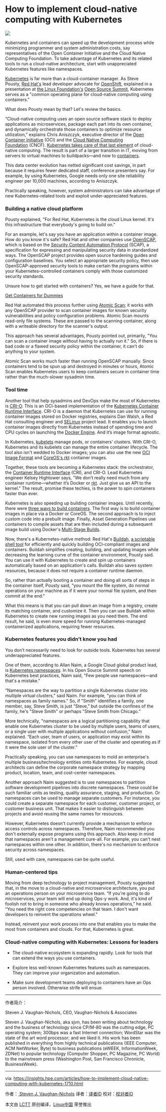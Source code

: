 How to implement cloud-native computing with Kubernetes
============================================================

![](https://insights.hpe.com/content/hpe-nxt/en/articles/2017/10/how-to-implement-cloud-native-computing-with-kubernetes/_jcr_content/article-image.transform/1043x496-crop/image.jpeg)

Kubernetes and containers can speed up the development process while minimizing programmer and system administration costs, say representatives of the Open Container Initiative and the Cloud Native Computing Foundation. To take advantage of Kubernetes and its related tools to run a cloud-native architecture, start with unappreciated Kubernetes features like namespaces.

[Kubernetes][2] is far more than a cloud-container manager. As Steve Pousty, [Red Hat's][3] lead developer advocate for [OpenShift][4], explained in a presentation at [the Linux Foundation's][5] [Open Source Summit][6], Kubernetes serves as a "common operating plane for cloud-native computing using containers."

What does Pousty mean by that? Let's review the basics.

“Cloud-native computing uses an open source software stack to deploy applications as microservices, package each part into its own container, and dynamically orchestrate those containers to optimize resource utilization,” explains Chris Aniszczyk, executive director of the [Open Container Initiative][7] (OCI) and the [Cloud Native Computing Foundation][8] (CNCF). [Kubernetes takes care of that last element][9] of cloud-native computing. The result is part of a larger transition in IT, moving from servers to virtual machines to buildpacks—and now to [containers][10].

This data center evolution has netted significant cost savings, in part because it requires fewer dedicated staff, conference presenters say. For example, by using Kubernetes, Google needs only one site reliability engineer per 10,000 machines, according to Aniszczyk.

Practically speaking, however, system administrators can take advantage of new Kubernetes-related tools and exploit under-appreciated features.

### Building a native cloud platform

Pousty explained, "For Red Hat, Kubernetes is the cloud Linux kernel. It's this infrastructure that everybody's going to build on."

For an example, let's say you have an application within a container image. How do you know it's safe? Red Hat and other companies use [OpenSCAP][11], which is based on the [Security Content Automation Protocol][12] (SCAP), a specification for expressing and manipulating security data in standardized ways. The OpenSCAP project provides open source hardening guides and configuration baselines. You select an appropriate security policy, then use OpenSCAP-approved security tools to make certain the programs within your Kubernetes-controlled containers comply with those customized security standards.

Unsure how to get started with containers? Yes, we have a guide for that.

[Get Containers for Dummies][1]

Red Hat automated this process further using [Atomic Scan][13]; it works with any OpenSCAP provider to scan container images for known security vulnerabilities and policy configuration problems. Atomic Scan mounts read-only file systems. These are passed to the scanning container, along with a writeable directory for the scanner's output.

This approach has several advantages, Pousty pointed out, primarily, "You can scan a container image without having to actually run it." So, if there is bad code or a flawed security policy within the container, it can't do anything to your system.

Atomic Scan works much faster than running OpenSCAP manually. Since containers tend to be spun up and destroyed in minutes or hours, Atomic Scan enables Kubernetes users to keep containers secure in container time rather than the much-slower sysadmin time.

### Tool time

Another tool that help sysadmins and DevOps make the most of Kubernetes is [CRI-O][14]. This is an OCI-based implementation of the [Kubernetes Container Runtime Interface][15]. CRI-O is a daemon that Kubernetes can use for running container images stored on Docker registries, explains Dan Walsh, a Red Hat consulting engineer and [SELinux][16] project lead. It enables you to launch container images directly from Kubernetes instead of spending time and CPU cycles on launching the [Docker Engine][17]. And it’s image format agnostic.

In Kubernetes, [kubelets][18] manage pods, or containers’ clusters. With CRI-O, Kubernetes and its kubelets can manage the entire container lifecycle. The tool also isn't wedded to Docker images; you can also use the new [OCI Image Format][19] and [CoreOS's rkt][20] container images.

Together, these tools are becoming a Kubernetes stack: the orchestrator, the [Container Runtime Interface][21] (CRI), and CRI-O. Lead Kubernetes engineer Kelsey Hightower says, "We don’t really need much from any container runtime—whether it’s Docker or [rkt][22]. Just give us an API to the kernel." The result, promise these techies, is the power to spin containers faster than ever.

Kubernetes is also speeding up building container images. Until recently, there were [three ways to build containers][23]. The first way is to build container images in place via a Docker or CoreOS. The second approach is to inject custom code into a prebuilt image. Finally, Asset Generation Pipelines use containers to compile assets that are then included during a subsequent image build using Docker's [Multi-Stage Builds][24].

Now, there's a Kubernetes-native method: Red Hat's [Buildah][25], [a scriptable shell tool][26] for efficiently and quickly building OCI-compliant images and containers. Buildah simplifies creating, building, and updating images while decreasing the learning curve of the container environment, Pousty said. You can use it with Kubernetes to create and spin up containers automatically based on an application's calls. Buildah also saves system resources, because it does not require a container runtime daemon.

So, rather than actually booting a container and doing all sorts of steps in the container itself, Pousty said, “you mount the file system, do normal operations on your machine as if it were your normal file system, and then commit at the end."

What this means is that you can pull down an image from a registry, create its matching container, and customize it. Then you can use Buildah within Kubernetes to create new running images as you need them. The end result, he said, is even more speed for running Kubernetes-managed containerized applications, requiring fewer resources.

### Kubernetes features you didn’t know you had

You don’t necessarily need to look for outside tools. Kubernetes has several underappreciated features.

One of them, according to Allan Naim, a Google Cloud global product lead, is [Kubernetes namespaces][27]. In his Open Source Summit speech on Kubernetes best practices, Naim said, "Few people use namespaces—and that's a mistake."

“Namespaces are the way to partition a single Kubernetes cluster into multiple virtual clusters," said Naim. For example, "you can think of namespaces as family names." So, if "Smith" identifies a family, one member, say, Steve Smith, is just “Steve,” but outside the confines of the family, he's "Steve Smith" or perhaps "Steve Smith from Chicago.”

More technically, "namespaces are a logical partitioning capability that enable one Kubernetes cluster to be used by multiple users, teams of users, or a single user with multiple applications without confusion,” Naim explained. “Each user, team of users, or application may exist within its namespace, isolated from every other user of the cluster and operating as if it were the sole user of the cluster.”

Practically speaking, you can use namespaces to mold an enterprise's multiple business/technology entities onto Kubernetes. For example, cloud architects can define the corporate namespace strategy by mapping product, location, team, and cost-center namespaces.

Another approach Naim suggested is to use namespaces to partition software development pipelines into discrete namespaces. These could be such familiar units as testing, quality assurance, staging, and production. Or namespaces can be used to manage separate customers. For instance, you could create a separate namespace for each customer, customer project, or customer business unit. That makes it easier to distinguish between projects and avoid reusing the same names for resources.

However, Kubernetes doesn't currently provide a mechanism to enforce access controls across namespaces. Therefore, Naim recommended you don't externally expose programs using this approach. Also keep in mind that namespaces aren't a management cure-all. For example, you can't nest namespaces within one other. In addition, there's no mechanism to enforce security across namespaces.

Still, used with care, namespaces can be quite useful.

### Human-centered tips

Moving from deep technology to project management, Pousty suggested that, in the move to a cloud-native and microservice architecture, you put an operations person on your microservice team. “If you're going to do microservices, your team will end up doing Ops-y work. And, it's kind of foolish not to bring in someone who already knows operations,” he said. “You need the right core competencies on that team. I don't want developers to reinvent the operations wheel."

Instead, reinvent your work process into one that enables you to make the most from containers and clouds. For that, Kubernetes is great.

### Cloud-native computing with Kubernetes: Lessons for leaders

*   The cloud-native ecosystem is expanding rapidly. Look for tools that can extend the ways you use containers.

*   Explore less well-known Kubernetes features such as namespaces. They can improve your organization and automation.

*   Make sure development teams deploying to containers have an Ops person involved. Otherwise strife will ensue.

--------------------------------------------------------------------------------

作者简介：

Steven J. Vaughan-Nichols, CEO, Vaughan-Nichols & Associates 

Steven J. Vaughan-Nichols, aka sjvn, has been writing about technology and the business of technology since CP/M-80 was the cutting edge, PC operating system; 300bps was a fast Internet connection; WordStar was the state of the art word processor; and we liked it. His work has been published in everything from highly technical publications (IEEE Computer, ACM NetWorker, Byte) to business publications (eWEEK, InformationWeek, ZDNet) to popular technology (Computer Shopper, PC Magazine, PC World) to the mainstream press (Washington Post, San Francisco Chronicle, BusinessWeek).

---------------------


via: https://insights.hpe.com/articles/how-to-implement-cloud-native-computing-with-kubernetes-1710.html

作者：[ Steven J. Vaughan-Nichols][a]
译者：[译者ID](https://github.com/译者ID)
校对：[校对者ID](https://github.com/校对者ID)

本文由 [LCTT](https://github.com/LCTT/TranslateProject) 原创编译，[Linux中国](https://linux.cn/) 荣誉推出

[a]:https://insights.hpe.com/contributors/steven-j-vaughan-nichols.html
[1]:https://www.hpe.com/us/en/resources/storage/containers-for-dummies.html?jumpid=in_insights~510287587~Containers_Dummies~sjvn_Kubernetes
[2]:https://kubernetes.io/
[3]:https://www.redhat.com/en
[4]:https://www.openshift.com/
[5]:https://www.linuxfoundation.org/
[6]:http://events.linuxfoundation.org/events/open-source-summit-north-america
[7]:https://www.opencontainers.org/
[8]:https://www.cncf.io/
[9]:https://insights.hpe.com/articles/the-basics-explaining-kubernetes-mesosphere-and-docker-swarm-1702.html
[10]:https://insights.hpe.com/articles/when-to-use-containers-and-when-not-to-1705.html
[11]:https://www.open-scap.org/
[12]:https://scap.nist.gov/
[13]:https://developers.redhat.com/blog/2016/05/02/introducing-atomic-scan-container-vulnerability-detection/
[14]:http://cri-o.io/
[15]:http://blog.kubernetes.io/2016/12/container-runtime-interface-cri-in-kubernetes.html
[16]:https://wiki.centos.org/HowTos/SELinux
[17]:https://docs.docker.com/engine/
[18]:https://kubernetes.io/docs/admin/kubelet/
[19]:http://www.zdnet.com/article/containers-consolidation-open-container-initiative-1-0-released/
[20]:https://coreos.com/rkt/docs/latest/
[21]:http://blog.kubernetes.io/2016/12/container-runtime-interface-cri-in-kubernetes.html
[22]:https://coreos.com/rkt/
[23]:http://chris.collins.is/2017/02/24/three-docker-build-strategies/
[24]:https://docs.docker.com/engine/userguide/eng-image/multistage-build/#use-multi-stage-builds
[25]:https://github.com/projectatomic/buildah
[26]:https://www.projectatomic.io/blog/2017/06/introducing-buildah/
[27]:https://kubernetes.io/docs/concepts/overview/working-with-objects/namespaces/
